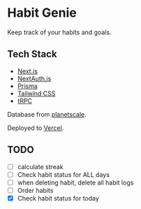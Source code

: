 # Habit Genie

Keep track of your habits and goals.

## Tech Stack

- [Next.js](https://nextjs.org)
- [NextAuth.js](https://next-auth.js.org)
- [Prisma](https://prisma.io)
- [Tailwind CSS](https://tailwindcss.com)
- [tRPC](https://trpc.io)

Database from [planetscale](https://www.planetscale.com/).

Deployed to [Vercel](https://vercel.com).

## TODO

- [ ] calculate streak
- [ ] Check habit status for ALL days
- [ ] when deleting habit, delete all habit logs
- [ ] Order habits
- [x] Check habit status for today

